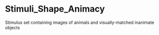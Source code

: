 # Stimuli_Shape_Animacy
Stimulus set containing images of animals and visually-matched inanimate objects

